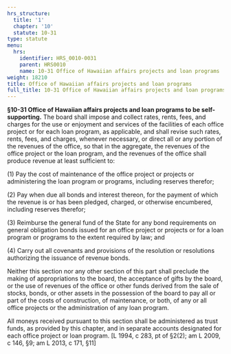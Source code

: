 ```yaml
---
hrs_structure:
  title: '1'
  chapter: '10'
  statute: 10-31
type: statute
menu:
  hrs:
    identifier: HRS_0010-0031
    parent: HRS0010
    name: 10-31 Office of Hawaiian affairs projects and loan programs
weight: 18210
title: Office of Hawaiian affairs projects and loan programs
full_title: 10-31 Office of Hawaiian affairs projects and loan programs
---
```

**§10-31 Office of Hawaiian affairs projects and loan programs to be self-supporting.** The board shall impose and collect rates, rents, fees, and charges for the use or enjoyment and services of the facilities of each office project or for each loan program, as applicable, and shall revise such rates, rents, fees, and charges, whenever necessary, or direct all or any portion of the revenues of the office, so that in the aggregate, the revenues of the office project or the loan program, and the revenues of the office shall produce revenue at least sufficient to:

(1) Pay the cost of maintenance of the office project or projects or administering the loan program or programs, including reserves therefor;

(2) Pay when due all bonds and interest thereon, for the payment of which the revenue is or has been pledged, charged, or otherwise encumbered, including reserves therefor;

(3) Reimburse the general fund of the State for any bond requirements on general obligation bonds issued for an office project or projects or for a loan program or programs to the extent required by law; and

(4) Carry out all covenants and provisions of the resolution or resolutions authorizing the issuance of revenue bonds.

Neither this section nor any other section of this part shall preclude the making of appropriations to the board, the acceptance of gifts by the board, or the use of revenues of the office or other funds derived from the sale of stocks, bonds, or other assets in the possession of the board to pay all or part of the costs of construction, of maintenance, or both, of any or all office projects or the administration of any loan program.

All moneys received pursuant to this section shall be administered as trust funds, as provided by this chapter, and in separate accounts designated for each office project or loan program. [L 1994, c 283, pt of §2(2); am L 2009, c 146, §9; am L 2013, c 171, §11]